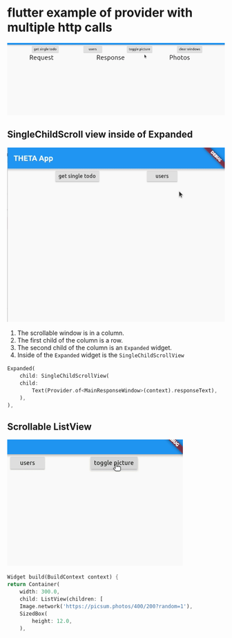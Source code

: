 # flutter example of provider with multiple http calls

![full app](doc/image/full_app.gif)

## SingleChildScroll view inside of Expanded

![scrolling](doc/image/scrolling.gif)

1. The scrollable window is in a column.
1. The first child of the column is a row.
1. The second child of the column is an `Expanded` widget.
1. Inside of the `Expanded` widget is the `SingleChildScrollView`

```dart
Expanded(
    child: SingleChildScrollView(
    child:
        Text(Provider.of<MainResponseWindow>(context).responseText),
    ),
),
```

## Scrollable ListView

![image view](doc/image/image_view.gif)

```dart
Widget build(BuildContext context) {
return Container(
    width: 300.0,
    child: ListView(children: [
    Image.network('https://picsum.photos/400/200?random=1'),
    SizedBox(
        height: 12.0,
    ),
```